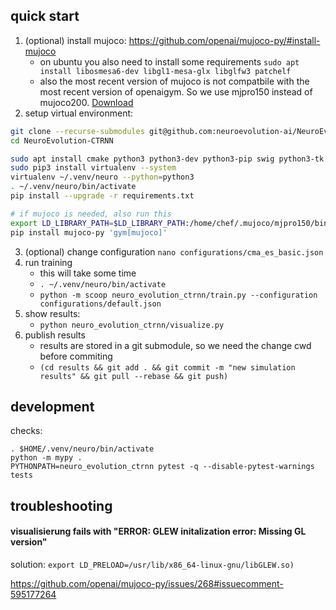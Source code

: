 

## quick start

1. (optional) install mujoco: https://github.com/openai/mujoco-py/#install-mujoco
	- on ubuntu you also need to install some requirements `sudo apt install libosmesa6-dev libgl1-mesa-glx libglfw3 patchelf`
	- also the most recent version of mujoco is not compatbile with the most recent version of openaigym. So we use mjpro150 instead of mujoco200. [Download](https://www.roboti.us/download/mjpro150_linux.zip)
2. setup virtual environment:
```bash
git clone --recurse-submodules git@github.com:neuroevolution-ai/NeuroEvolution-CTRNN.git
cd NeuroEvolution-CTRNN

sudo apt install cmake python3 python3-dev python3-pip swig python3-tk
sudo pip3 install virtualenv --system
virtualenv ~/.venv/neuro --python=python3
. ~/.venv/neuro/bin/activate
pip install --upgrade -r requirements.txt

# if mujoco is needed, also run this
export LD_LIBRARY_PATH=$LD_LIBRARY_PATH:/home/chef/.mujoco/mjpro150/bin
pip install mujoco-py 'gym[mujoco]'
```

3. (optional) change configuration `nano configurations/cma_es_basic.json`
3. run training
	- this will take some time
    - `. ~/.venv/neuro/bin/activate`
    - `python -m scoop neuro_evolution_ctrnn/train.py --configuration configurations/default.json`
4. show results:
	- `python neuro_evolution_ctrnn/visualize.py`
5. publish results
    - results are stored in a git submodule, so we need the change cwd before commiting
    - `(cd results && git add . && git commit -m "new simulation results" && git pull --rebase && git push)`
    

## development

checks: 

```
. $HOME/.venv/neuro/bin/activate
python -m mypy .
PYTHONPATH=neuro_evolution_ctrnn pytest -q --disable-pytest-warnings tests

```


## troubleshooting

#### visualisierung fails with "ERROR: GLEW initalization error: Missing GL version"

solution: `export LD_PRELOAD=/usr/lib/x86_64-linux-gnu/libGLEW.so)`

https://github.com/openai/mujoco-py/issues/268#issuecomment-595177264


